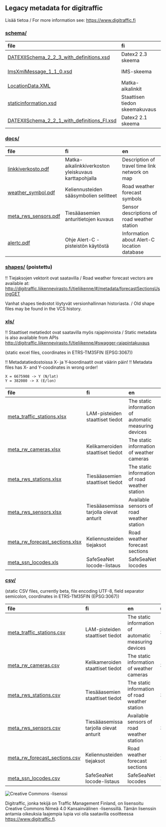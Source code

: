 ## Legacy metadata for digitraffic

Lisää tietoa / For more information see: https://www.digitraffic.fi

### [schema/](schema/)
|file |fi |en |
|:-----|:---|:---|
|[DATEXIISchema\_2\_2\_3\_with\_definitions.xsd][DATEXIISchema_2_2_3_with_definitions.xsd]|Datex2 2.3 skeema|Datex2 2.3 schema|
|[ImsXmlMessage_1_1_0.xsd]|IMS-skeema|IMS-schema|
|[LocationData.XML]|Matka-aikalinkit|Travel time links|
|[staticinformation.xsd]|Staattisen tiedon skeemakuvaus|Schema for static data|
|[DATEXIISchema_2_2_1_with_definitions_FI.xsd]|Datex2 2.1 skeema|Datex2.2.1 schema|

### [docs/](docs/)
|file |fi |en |
|:-----|:---|:---|
|[linkkiverkosto.pdf]|Matka-aikalinkkiverkoston yleiskuvaus karttapohjalla|Description of travel time link network on map|
|[weather_symbol.pdf]|Keliennusteiden sääsymbolien selitteet|Road weather forecast symbols|
|[meta\_rws\_sensors.pdf][meta_rws_sensors.pdf]|Tiesääasemien anturitietojen kuvaus|Sensor descriptions of road weather station|
|[alertc.pdf]|Ohje Alert-C -pisteistön käytöstä|Information about Alert-C location database|

### [shapes/](shapes/) (poistettu)
:bangbang: Tiejaksojen vektorit ovat saatavilla / Road weather forecast vectors are available at: http://digitraffic.liikennevirasto.fi/tieliikenne/#/metadata/forecastSectionsUsingGET

Vanhat shapes tiedostot löytyvät versionhallinnan historiasta. / Old shape files may be found in the VCS history.

### [xls/](xls/)
:bangbang: Staattiset metatiedot ovat saatavilla myös rajapinnoista / Static metadata is also available from APIs  http://digitraffic.liikennevirasto.fi/tieliikenne/#swagger-rajapintakuvaus

(static excel files, coordinates in ETRS-TM35FIN (EPSG:3067))

:bangbang: Metadatatiedostoissa X- ja Y-koordinaatit ovat väärin päin!
:bangbang: Metadata files has X- and Y-coodinates in wrong order!

    X = 6675908 -> Y (N/lat)
    Y = 382080 -> X (E/lon)

|file |fi |en |updated |
|:-----|:---|:---|:---|
|[meta\_traffic\_stations.xlsx][meta_traffic_stations.xlsx]|LAM-pisteiden staattiset tiedot|The static information of automatic measuring devices|30.11.2016|
|[meta\_rw\_cameras.xlsx][meta_rw_cameras.xlsx]|Kelikameroiden staattiset tiedot|The static information of weather cameras|30.11.2016|
|[meta\_rws\_stations.xlsx][meta_rws_stations.xlsx]|Tiesääasemien staattiset tiedot|The static information of road weather station|30.11.2016|
|[meta\_rws\_sensors.xlsx][meta_rws_sensors.xlsx]|Tiesääasemissa tarjolla olevat anturit|Available sensors of road weather station|30.11.2016|
|[meta\_rw\_forecast\_sections.xlsx][meta_rw_forecast_sections.xlsx]|Keliennusteiden tiejaksot|Road weather forecast sections|10.11.2016|
|[meta\_ssn\_locodes.xls][meta_ssn_locodes.xls]|SafeSeaNet locode-listaus|SafeSeaNet locodes|1.11.2016|


### [csv/](csv/)
(static CSV files, currently beta, file encoding UTF-8, field separator semicolon, coordinates in ETRS-TM35FIN (EPSG:3067))

|file |fi |en |updated |
|:-----|:---|:---|:---|
|[meta\_traffic\_stations.csv][meta_traffic_stations.csv]|LAM-pisteiden staattiset tiedot|The static information of automatic measuring devices|30.11.2016|
|[meta\_rw\_cameras.csv][meta_rw_cameras.csv]|Kelikameroiden staattiset tiedot|The static information of weather cameras|30.11.2016|
|[meta\_rws\_stations.csv][meta_rws_stations.csv]|Tiesääasemien staattiset tiedot|The static information of road weather station|30.11.2016|
|[meta\_rws\_sensors.csv][meta_rws_sensors.csv]|Tiesääasemissa tarjolla olevat anturit|Available sensors of road weather station|30.11.2016|
|[meta\_rw\_forecast\_sections.csv][meta_rw_forecast_sections.csv]| Keliennusteiden tiejaksot|Road weather forecast sections|10.11.2016|
|[meta\_ssn\_locodes.csv][meta_ssn_locodes.csv]|SafeSeaNet locode-listaus|SafeSeaNet locodes|1.11.2016|


![Creative Commons -lisenssi](https://i.creativecommons.org/l/by/4.0/88x31.png)

Digitraffic, jonka tekijä on Traffic Management Finland, on lisensoitu Creative Commons Nimeä 4.0 Kansainvälinen -lisenssillä.
Tämän lisenssin antamia oikeuksia laajempia lupia voi olla saatavilla osoitteessa https://www.digitraffic.fi.


[DATEXIISchema_2_2_3_with_definitions.xsd]: schema/DATEXIISchema_2_2_3_with_definitions.xsd
[DATEXIISchema_2_2_1_with_definitions_FI.xsd]: schema/DATEXIISchema_2_2_1_with_definitions_FI.xsd
[ImsXmlMessage_1_1_0.xsd]: schema/ImsXmlMessage_1_1_0.xsd
[LocationData.XML]: schema/LocationData.XML
[staticinformation.xsd]: schema/staticinformation.xsd

[linkkiverkosto.pdf]: docs/linkkiverkosto.pdf
[weather_symbol.pdf]: docs/weather_symbol.pdf
[meta_rws_sensors.pdf]: docs/meta_rws_sensors.pdf
[alertc.pdf]: docs/alertc.pdf

[tiejaksot_shapefiles.zip]: shapes/tiejaksot_shapefiles.zip

[meta_rw_cameras.xlsx]: xls/meta_rw_cameras.xlsx
[meta_rws_stations.xlsx]: xls/meta_rws_stations.xlsx
[meta_traffic_stations.xlsx]: xls/meta_traffic_stations.xlsx
[meta_rws_sensors.xlsx]: xls/meta_rws_sensors.xlsx
[meta_rw_forecast_sections.xlsx]: xls/meta_rw_forecast_sections.xlsx
[meta_ssn_locodes.xls]: xls/meta_ssn_locodes.xls

[meta_rw_cameras.csv]: csv/meta_rw_cameras.csv
[meta_rws_stations.csv]: csv/meta_rws_stations.csv
[meta_traffic_stations.csv]: csv/meta_traffic_stations.csv
[meta_rws_sensors.csv]: csv/meta_rws_sensors.csv
[meta_rw_forecast_sections.csv]: csv/meta_rw_forecast_sections.csv
[meta_ssn_locodes.csv]: csv/meta_ssn_locodes.csv

